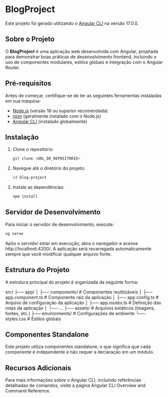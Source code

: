 # BlogProject

Este projeto foi gerado utilizando o [Angular CLI](https://angular.dev/cli) na versão 17.0.0.

## Sobre o Projeto

O **BlogProject** é uma aplicação web desenvolvida com Angular, projetada para demonstrar boas práticas de desenvolvimento frontend, incluindo o uso de componentes modulares, estilos globais e integração com o Angular Router.

## Pré-requisitos

Antes de começar, certifique-se de ter as seguintes ferramentas instaladas em sua máquina:

-   [Node.js](https://nodejs.org/) (versão 18 ou superior recomendada)
-   [npm](https://www.npmjs.com/) (geralmente instalado com o Node.js)
-   [Angular CLI](https://angular.dev/cli) (instalado globalmente)

## Instalação

1.  Clone o repositório:

    ```bash
    git clone <URL_DO_REPOSITORIO>
    ```

2.  Navegue até o diretório do projeto:

    ```bash
    cd blog-project
    ```

3.  Instale as dependências:

    ```bash
    npm install
    ```

## Servidor de Desenvolvimento

Para iniciar o servidor de desenvolvimento, execute:

```bash
ng serve
```

Após o servidor estar em execução, abra o navegador e acesse http://localhost:4200/. A aplicação será recarregada automaticamente sempre que você modificar qualquer arquivo fonte.

## Estrutura do Projeto
A estrutura principal do projeto é organizada da seguinte forma:

src/
├── app/
│   ├── components/        # Componentes reutilizáveis
│   ├── app.component.ts   # Componente raiz da aplicação
│   ├── app.config.ts      # Arquivo de configuração da aplicação
│   ├── app.routes.ts      # Definição das rotas da aplicação
│   └── ...
├── assets/                # Arquivos estáticos (imagens, fontes, etc.)
├── environments/          # Configurações de ambiente
└── styles.css             # Estilos globais

## Componentes Standalone
Este projeto utiliza componentes standalone, o que significa que cada componente é independente e não requer a declaração em um módulo.

## Recursos Adicionais
Para mais informações sobre o Angular CLI, incluindo referências detalhadas de comandos, visite a página Angular CLI Overview and Command Reference.
